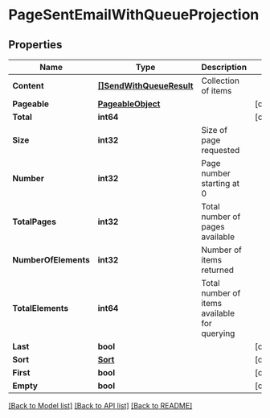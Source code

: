 # PageSentEmailWithQueueProjection

## Properties

Name | Type | Description | Notes
------------ | ------------- | ------------- | -------------
**Content** | [**[]SendWithQueueResult**](SendWithQueueResult) | Collection of items | 
**Pageable** | [**PageableObject**](PageableObject) |  | [optional] 
**Total** | **int64** |  | [optional] 
**Size** | **int32** | Size of page requested | 
**Number** | **int32** | Page number starting at 0 | 
**TotalPages** | **int32** | Total number of pages available | 
**NumberOfElements** | **int32** | Number of items returned | 
**TotalElements** | **int64** | Total number of items available for querying | 
**Last** | **bool** |  | [optional] 
**Sort** | [**Sort**](Sort) |  | [optional] 
**First** | **bool** |  | [optional] 
**Empty** | **bool** |  | [optional] 

[[Back to Model list]](../README#documentation-for-models) [[Back to API list]](../README#documentation-for-api-endpoints) [[Back to README]](../README)


